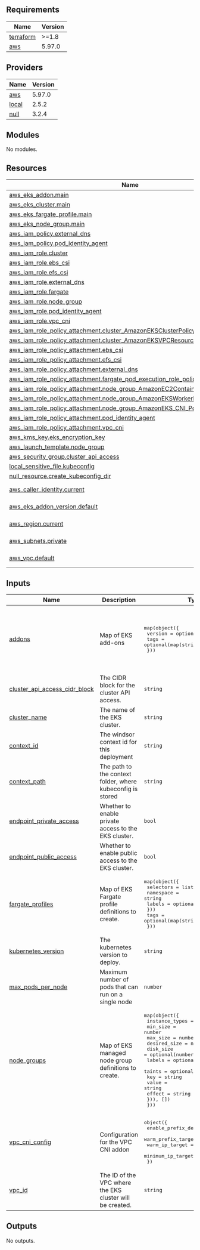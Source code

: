 <!-- BEGIN_TF_DOCS -->
## Requirements

| Name | Version |
|------|---------|
| <a name="requirement_terraform"></a> [terraform](#requirement\_terraform) | >=1.8 |
| <a name="requirement_aws"></a> [aws](#requirement\_aws) | 5.97.0 |

## Providers

| Name | Version |
|------|---------|
| <a name="provider_aws"></a> [aws](#provider\_aws) | 5.97.0 |
| <a name="provider_local"></a> [local](#provider\_local) | 2.5.2 |
| <a name="provider_null"></a> [null](#provider\_null) | 3.2.4 |

## Modules

No modules.

## Resources

| Name | Type |
|------|------|
| [aws_eks_addon.main](https://registry.terraform.io/providers/hashicorp/aws/5.97.0/docs/resources/eks_addon) | resource |
| [aws_eks_cluster.main](https://registry.terraform.io/providers/hashicorp/aws/5.97.0/docs/resources/eks_cluster) | resource |
| [aws_eks_fargate_profile.main](https://registry.terraform.io/providers/hashicorp/aws/5.97.0/docs/resources/eks_fargate_profile) | resource |
| [aws_eks_node_group.main](https://registry.terraform.io/providers/hashicorp/aws/5.97.0/docs/resources/eks_node_group) | resource |
| [aws_iam_policy.external_dns](https://registry.terraform.io/providers/hashicorp/aws/5.97.0/docs/resources/iam_policy) | resource |
| [aws_iam_policy.pod_identity_agent](https://registry.terraform.io/providers/hashicorp/aws/5.97.0/docs/resources/iam_policy) | resource |
| [aws_iam_role.cluster](https://registry.terraform.io/providers/hashicorp/aws/5.97.0/docs/resources/iam_role) | resource |
| [aws_iam_role.ebs_csi](https://registry.terraform.io/providers/hashicorp/aws/5.97.0/docs/resources/iam_role) | resource |
| [aws_iam_role.efs_csi](https://registry.terraform.io/providers/hashicorp/aws/5.97.0/docs/resources/iam_role) | resource |
| [aws_iam_role.external_dns](https://registry.terraform.io/providers/hashicorp/aws/5.97.0/docs/resources/iam_role) | resource |
| [aws_iam_role.fargate](https://registry.terraform.io/providers/hashicorp/aws/5.97.0/docs/resources/iam_role) | resource |
| [aws_iam_role.node_group](https://registry.terraform.io/providers/hashicorp/aws/5.97.0/docs/resources/iam_role) | resource |
| [aws_iam_role.pod_identity_agent](https://registry.terraform.io/providers/hashicorp/aws/5.97.0/docs/resources/iam_role) | resource |
| [aws_iam_role.vpc_cni](https://registry.terraform.io/providers/hashicorp/aws/5.97.0/docs/resources/iam_role) | resource |
| [aws_iam_role_policy_attachment.cluster_AmazonEKSClusterPolicy](https://registry.terraform.io/providers/hashicorp/aws/5.97.0/docs/resources/iam_role_policy_attachment) | resource |
| [aws_iam_role_policy_attachment.cluster_AmazonEKSVPCResourceController](https://registry.terraform.io/providers/hashicorp/aws/5.97.0/docs/resources/iam_role_policy_attachment) | resource |
| [aws_iam_role_policy_attachment.ebs_csi](https://registry.terraform.io/providers/hashicorp/aws/5.97.0/docs/resources/iam_role_policy_attachment) | resource |
| [aws_iam_role_policy_attachment.efs_csi](https://registry.terraform.io/providers/hashicorp/aws/5.97.0/docs/resources/iam_role_policy_attachment) | resource |
| [aws_iam_role_policy_attachment.external_dns](https://registry.terraform.io/providers/hashicorp/aws/5.97.0/docs/resources/iam_role_policy_attachment) | resource |
| [aws_iam_role_policy_attachment.fargate_pod_execution_role_policy](https://registry.terraform.io/providers/hashicorp/aws/5.97.0/docs/resources/iam_role_policy_attachment) | resource |
| [aws_iam_role_policy_attachment.node_group_AmazonEC2ContainerRegistryReadOnly](https://registry.terraform.io/providers/hashicorp/aws/5.97.0/docs/resources/iam_role_policy_attachment) | resource |
| [aws_iam_role_policy_attachment.node_group_AmazonEKSWorkerNodePolicy](https://registry.terraform.io/providers/hashicorp/aws/5.97.0/docs/resources/iam_role_policy_attachment) | resource |
| [aws_iam_role_policy_attachment.node_group_AmazonEKS_CNI_Policy](https://registry.terraform.io/providers/hashicorp/aws/5.97.0/docs/resources/iam_role_policy_attachment) | resource |
| [aws_iam_role_policy_attachment.pod_identity_agent](https://registry.terraform.io/providers/hashicorp/aws/5.97.0/docs/resources/iam_role_policy_attachment) | resource |
| [aws_iam_role_policy_attachment.vpc_cni](https://registry.terraform.io/providers/hashicorp/aws/5.97.0/docs/resources/iam_role_policy_attachment) | resource |
| [aws_kms_key.eks_encryption_key](https://registry.terraform.io/providers/hashicorp/aws/5.97.0/docs/resources/kms_key) | resource |
| [aws_launch_template.node_group](https://registry.terraform.io/providers/hashicorp/aws/5.97.0/docs/resources/launch_template) | resource |
| [aws_security_group.cluster_api_access](https://registry.terraform.io/providers/hashicorp/aws/5.97.0/docs/resources/security_group) | resource |
| [local_sensitive_file.kubeconfig](https://registry.terraform.io/providers/hashicorp/local/latest/docs/resources/sensitive_file) | resource |
| [null_resource.create_kubeconfig_dir](https://registry.terraform.io/providers/hashicorp/null/latest/docs/resources/resource) | resource |
| [aws_caller_identity.current](https://registry.terraform.io/providers/hashicorp/aws/5.97.0/docs/data-sources/caller_identity) | data source |
| [aws_eks_addon_version.default](https://registry.terraform.io/providers/hashicorp/aws/5.97.0/docs/data-sources/eks_addon_version) | data source |
| [aws_region.current](https://registry.terraform.io/providers/hashicorp/aws/5.97.0/docs/data-sources/region) | data source |
| [aws_subnets.private](https://registry.terraform.io/providers/hashicorp/aws/5.97.0/docs/data-sources/subnets) | data source |
| [aws_vpc.default](https://registry.terraform.io/providers/hashicorp/aws/5.97.0/docs/data-sources/vpc) | data source |

## Inputs

| Name | Description | Type | Default | Required |
|------|-------------|------|---------|:--------:|
| <a name="input_addons"></a> [addons](#input\_addons) | Map of EKS add-ons | <pre>map(object({<br/>    version = optional(string)<br/>    tags    = optional(map(string), {})<br/>  }))</pre> | <pre>{<br/>  "aws-ebs-csi-driver": {},<br/>  "aws-efs-csi-driver": {},<br/>  "coredns": {},<br/>  "eks-pod-identity-agent": {},<br/>  "external-dns": {},<br/>  "vpc-cni": {}<br/>}</pre> | no |
| <a name="input_cluster_api_access_cidr_block"></a> [cluster\_api\_access\_cidr\_block](#input\_cluster\_api\_access\_cidr\_block) | The CIDR block for the cluster API access. | `string` | `"0.0.0.0/0"` | no |
| <a name="input_cluster_name"></a> [cluster\_name](#input\_cluster\_name) | The name of the EKS cluster. | `string` | `""` | no |
| <a name="input_context_id"></a> [context\_id](#input\_context\_id) | The windsor context id for this deployment | `string` | `""` | no |
| <a name="input_context_path"></a> [context\_path](#input\_context\_path) | The path to the context folder, where kubeconfig is stored | `string` | `""` | no |
| <a name="input_endpoint_private_access"></a> [endpoint\_private\_access](#input\_endpoint\_private\_access) | Whether to enable private access to the EKS cluster. | `bool` | `false` | no |
| <a name="input_endpoint_public_access"></a> [endpoint\_public\_access](#input\_endpoint\_public\_access) | Whether to enable public access to the EKS cluster. | `bool` | `true` | no |
| <a name="input_fargate_profiles"></a> [fargate\_profiles](#input\_fargate\_profiles) | Map of EKS Fargate profile definitions to create. | <pre>map(object({<br/>    selectors = list(object({<br/>      namespace = string<br/>      labels    = optional(map(string), {})<br/>    }))<br/>    tags = optional(map(string), {})<br/>  }))</pre> | `{}` | no |
| <a name="input_kubernetes_version"></a> [kubernetes\_version](#input\_kubernetes\_version) | The kubernetes version to deploy. | `string` | `"1.32"` | no |
| <a name="input_max_pods_per_node"></a> [max\_pods\_per\_node](#input\_max\_pods\_per\_node) | Maximum number of pods that can run on a single node | `number` | `64` | no |
| <a name="input_node_groups"></a> [node\_groups](#input\_node\_groups) | Map of EKS managed node group definitions to create. | <pre>map(object({<br/>    instance_types = list(string)<br/>    min_size       = number<br/>    max_size       = number<br/>    desired_size   = number<br/>    disk_size      = optional(number, 64)<br/>    labels         = optional(map(string), {})<br/>    taints = optional(list(object({<br/>      key    = string<br/>      value  = string<br/>      effect = string<br/>    })), [])<br/>  }))</pre> | <pre>{<br/>  "default": {<br/>    "desired_size": 2,<br/>    "instance_types": [<br/>      "t3.medium"<br/>    ],<br/>    "max_size": 3,<br/>    "min_size": 1<br/>  }<br/>}</pre> | no |
| <a name="input_vpc_cni_config"></a> [vpc\_cni\_config](#input\_vpc\_cni\_config) | Configuration for the VPC CNI addon | <pre>object({<br/>    enable_prefix_delegation = bool<br/>    warm_prefix_target       = number<br/>    warm_ip_target           = number<br/>    minimum_ip_target        = number<br/>  })</pre> | <pre>{<br/>  "enable_prefix_delegation": true,<br/>  "minimum_ip_target": 1,<br/>  "warm_ip_target": 1,<br/>  "warm_prefix_target": 1<br/>}</pre> | no |
| <a name="input_vpc_id"></a> [vpc\_id](#input\_vpc\_id) | The ID of the VPC where the EKS cluster will be created. | `string` | `null` | no |

## Outputs

No outputs.
<!-- END_TF_DOCS -->